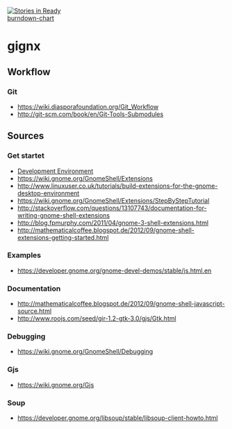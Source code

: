 [![Stories in Ready](https://badge.waffle.io/topa/gignx.png?label=ready)](https://waffle.io/topa/gignx)  
[burndown-chart](http://topa.github.io/gignx/burndown-chart/burndown-chart.html#!/topa/gignx)

gignx
=====

## Workflow
### Git
- https://wiki.diasporafoundation.org/Git_Workflow
- http://git-scm.com/book/en/Git-Tools-Submodules

## Sources

### Get startet

- [Development Environment](https://wiki.gnome.org/DeveloperTools/Installation)
- https://wiki.gnome.org/GnomeShell/Extensions
- http://www.linuxuser.co.uk/tutorials/build-extensions-for-the-gnome-desktop-environment
- https://wiki.gnome.org/GnomeShell/Extensions/StepByStepTutorial
- http://stackoverflow.com/questions/13107743/documentation-for-writing-gnome-shell-extensions
- http://blog.fpmurphy.com/2011/04/gnome-3-shell-extensions.html
- http://mathematicalcoffee.blogspot.de/2012/09/gnome-shell-extensions-getting-started.html

### Examples
- https://developer.gnome.org/gnome-devel-demos/stable/js.html.en

### Documentation
- http://mathematicalcoffee.blogspot.de/2012/09/gnome-shell-javascript-source.html
- http://www.roojs.com/seed/gir-1.2-gtk-3.0/gjs/Gtk.html

### Debugging
- https://wiki.gnome.org/GnomeShell/Debugging

### Gjs
- https://wiki.gnome.org/Gjs

### Soup
- https://developer.gnome.org/libsoup/stable/libsoup-client-howto.html
